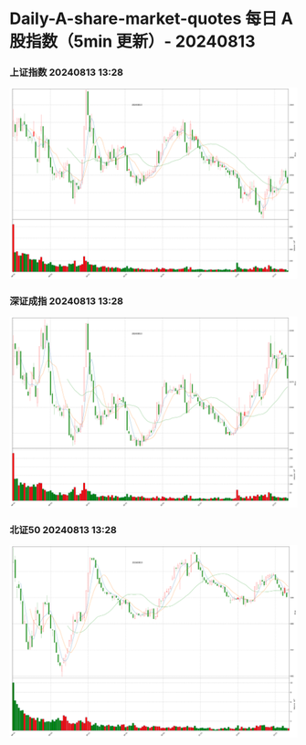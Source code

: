 
# Daily-A-share-market-quotes 每日 A 股指数（5min 更新）- 20240813

### 上证指数 20240813 13:28
![](./fig/2024/8/20240813-sh000001.png)

### 深证成指 20240813 13:28
![](./fig/2024/8/20240813-sz399001.png)

### 北证50 20240813 13:28
![](./fig/2024/8/20240813-bj899050.png)
